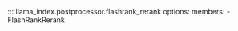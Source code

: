 ::: llama_index.postprocessor.flashrank_rerank
    options:
      members:
        - FlashRankRerank
